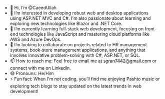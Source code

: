 - 👋 Hi, I’m @CaeedUllah
- 👀 I’m interested in developing robust web and desktop applications using ASP.NET MVC and C#. I'm also passionate about learning and exploring new technologies like Blazor and .NET Core.
- 🌱 I’m currently learning full-stack web development, focusing on front-end technologies like JavaScript and mastering cloud platforms like AWS and Azure DevOps.
- 💞️ I’m looking to collaborate on projects related to HR management systems, book-store management applications, and anything that involves innovative problem-solving with C#, ASP.NET, or SQL.
- 📫 How to reach me: Feel free to email me at sgran7442@gmail.com or connect with me on LinkedIn.
- 😄 Pronouns: He/Him
- ⚡ Fun fact: When I'm not coding, you’ll find me enjoying Pashto music or exploring tech blogs to stay updated on the latest trends in web development!

